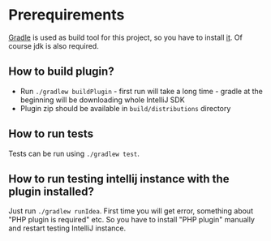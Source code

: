 # Prerequirements

[Gradle][1] is used as build tool for this project, so you have to install [it][1]. Of course jdk is also required.

## How to build plugin?

* Run `./gradlew buildPlugin` - first run will take a long time - gradle at the beginning will be downloading whole IntelliJ SDK
* Plugin zip should be available in `build/distributions` directory

## How to run tests

Tests can be run using `./gradlew test`.

## How to run testing intellij instance with the plugin installed?

Just run `./gradlew runIdea`. First time you will get error, something about "PHP plugin is required" etc. So you have to
install "PHP plugin" manually and restart testing IntelliJ instance.

[1]: http://gradle.org/gradle-download/